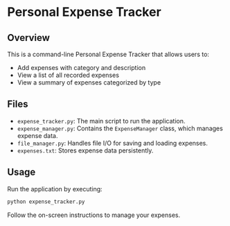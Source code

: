 # Personal Expense Tracker

## Overview
This is a command-line Personal Expense Tracker that allows users to:
- Add expenses with category and description
- View a list of all recorded expenses
- View a summary of expenses categorized by type

## Files
- `expense_tracker.py`: The main script to run the application.
- `expense_manager.py`: Contains the `ExpenseManager` class, which manages expense data.
- `file_manager.py`: Handles file I/O for saving and loading expenses.
- `expenses.txt`: Stores expense data persistently.

## Usage
Run the application by executing:
```bash
python expense_tracker.py
```
Follow the on-screen instructions to manage your expenses.
